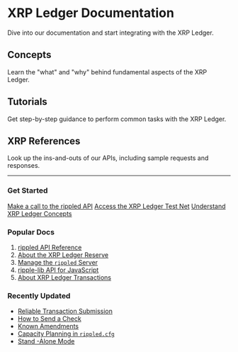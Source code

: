 # XRP Ledger Documentation

Dive into our documentation and start integrating with the XRP Ledger.

<!--{# primary promo modules #}-->
## Concepts

Learn the "what" and "why" behind fundamental aspects of the XRP Ledger.

<!--{# content pulled in based on template #}-->


## Tutorials

Get step-by-step guidance to perform common tasks with the XRP Ledger.

<!--{# content pulled in based on template #}-->


## XRP References

Look up the ins-and-outs of our APIs, including sample requests and responses.

<!--{# content pulled in based on template #}-->


------------------------------


<!--{# secondary promo modules #}-->
### Get Started

[Make a call to the rippled API](#)
[Access the XRP Ledger Test Net](#)
[Understand XRP Ledger Concepts](#)


### Popular Docs
<!--{# based on Google Analytics. will be more useful once content is more granular and in the new IA. update once we switchover. after that, check every couple of weeks, but should not change wildly after an initial recalibration based on new IA. #}-->

 1. [rippled API Reference](#)
 2. [About the XRP Ledger Reserve](#)
 3. [Manage the `rippled` Server](#)
 4. [ripple-lib API for JavaScript](#)
 5. [About XRP Ledger Transactions](#)


### Recently Updated
<!--{# based on Google Analytics #}-->

 - [Reliable Transaction Submission](#)
 - [How to Send a Check](#)
 - [Known Amendments](#)
 - [Capacity Planning in `rippled.cfg`](#)
 - [Stand
-Alone Mode](#)
<!--stackedit_data:
eyJoaXN0b3J5IjpbMTk0NzU1MTE2MywtNjUwMzg5NjAsMjA0OD
E3NjMwNiw0Nzg5NzQ3OTEsLTE4OTU5NzAxMjRdfQ==
-->